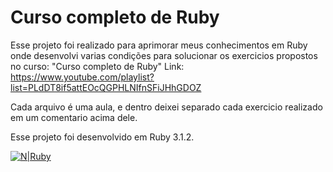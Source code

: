 # Curso completo de Ruby

Esse projeto foi realizado para aprimorar meus conhecimentos em Ruby onde desenvolvi varias condições para solucionar os exercicios propostos no curso: "Curso completo de Ruby" Link: https://www.youtube.com/playlist?list=PLdDT8if5attEOcQGPHLNIfnSFiJHhGDOZ

Cada arquivo é uma aula, e dentro deixei separado cada exercicio realizado em um comentario acima dele.

Esse projeto foi desenvolvido em Ruby 3.1.2.

[![N|Ruby](https://img.shields.io/badge/Ruby-CC342D?style=for-the-badge&logo=ruby&logoColor=white)](https://www.ruby-lang.org/en/) 
